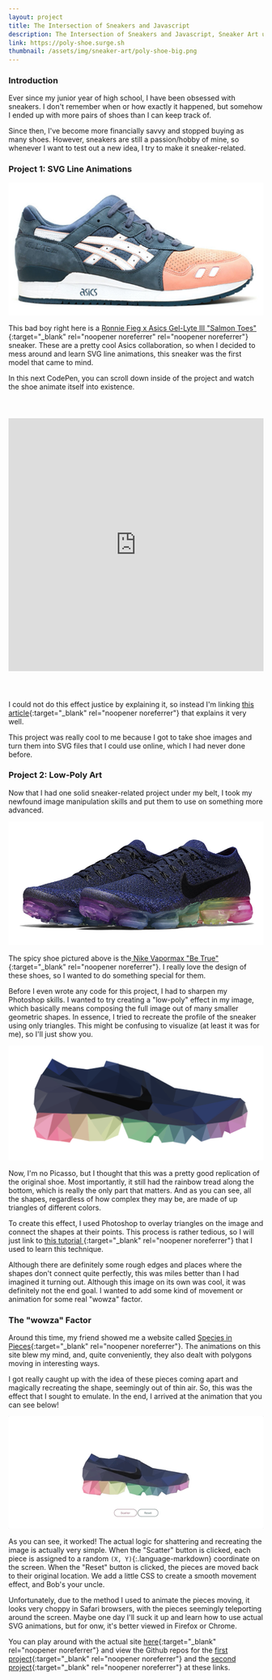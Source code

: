 ```yaml
---
layout: project
title: The Intersection of Sneakers and Javascript
description: The Intersection of Sneakers and Javascript, Sneaker Art using Javascript, CSS, and SVG
link: https://poly-shoe.surge.sh
thumbnail: /assets/img/sneaker-art/poly-shoe-big.png
---
```


### Introduction 
Ever since my junior year of high school, I have been obsessed with sneakers. I don't remember when or how exactly
it happened, but somehow I ended up with more pairs of shoes than I can keep track of.

Since then, I've become more financially savvy and stopped buying as many shoes. However, sneakers are still
a passion/hobby of mine, so whenever I want to test out a new idea, I try to make it sneaker-related.

### Project 1: SVG Line Animations

![A navy blue colored shoe with a pink section around the toe](/assets/img/sneaker-art/salmon-toes.jpg)

This bad boy right here is a [Ronnie Fieg x Asics Gel-Lyte III "Salmon Toes"](https://stockx.com/asics-gel-lyte-iii-ronnie-fieg-salmon-toes){:target="_blank" rel="noopener noreferrer" rel="noopener noreferrer"} sneaker. These are a pretty cool Asics collaboration, so when I decided to mess around and learn SVG line animations, this sneaker was the first model that came to mind.

In this next CodePen, you can scroll down inside of the project and watch the shoe animate itself into existence.

<iframe height="500" style="width: 100%; margin: 40px 0;" scrolling="no" title="Scrolling Shoe SVG Animation"
        src="https://codepen.io/chrisnunes57/embed/Ldvvbq?height=265&theme-id=light&default-tab=result"
        frameBorder="no" allowTransparency="true" allowFullScreen="true">
    See the Pen <a href='https://codepen.io/chrisnunes57/pen/Ldvvbq'>Scrolling Shoe SVG
    Animation</a> by Chris Nunes
    (<a href='https://codepen.io/chrisnunes57'>@chrisnunes57</a>) on <a
    href='https://codepen.io'>CodePen</a>.
</iframe>

I could not do this effect justice by explaining it, so instead I'm linking [this article](https://css-tricks.com/svg-line-animation-works/){:target="_blank" rel="noopener noreferrer"} that explains it very well. 

This project was really cool to me because I got to take shoe images and turn them
into SVG files that I could use online, which I had never done before.

### Project 2: Low-Poly Art 

Now that I had one solid sneaker-related project under my belt,
I took my newfound image manipulation skills and put them to use on something more advanced.

![A black sneaker with bright rainbow-colored rubber along the bottom.](/assets/img/sneaker-art/vapormax.jpg)

The spicy shoe pictured above is the[ Nike Vapormax "Be True"](https://stockx.com/nike-air-vapormax-be-true-2017){:target="_blank" rel="noopener noreferrer"}. I really love the design of these shoes, so I wanted to do something special for them.

Before I even wrote any code for this project, I had to sharpen my Photoshop skills. I wanted to try creating a
"low-poly" effect in my image, which basically means composing the full image out of many smaller geometric shapes.
In essence, I tried to recreate the profile of the sneaker using only triangles. This might be confusing to visualize
(at least it was for me), so I'll just show you.
    
![The same rainbow colored sneaker as before, but drawn using connected triangles.](/assets/img/sneaker-art/poly-shoe-big.png)

Now, I'm no Picasso, but I thought that this was a pretty good replication of the original shoe. Most importantly, it still had the 
rainbow tread along the bottom, which is really the only part that matters. And as you can see, all the shapes, regardless of how 
complex they may be, are made of up triangles of different colors.

To create this effect, I used Photoshop to overlay triangles on the image and connect the shapes at their points. This process
is rather tedious, so I will just link to [ this tutorial ](https://www.instructables.com/Low-Poly-Art-in-Photoshop/){:target="_blank" rel="noopener noreferrer"} that I used to learn this technique.

Although there are definitely some rough edges and places where the shapes don't connect quite perfectly, this was miles
better than I had imagined it turning out. Although this image on its own was cool, it was definitely not the end goal. I
wanted to add some kind of movement or animation for some real "wowza" factor.

### The "wowza" Factor

Around this time, my friend showed me a website called [Species in Pieces](http://species-in-pieces.com/){:target="_blank" rel="noopener noreferrer"}. The animations on this site blew my mind, and, quite conveniently, they also dealt with polygons moving in interesting ways.

I got really caught up with the idea of these pieces coming apart and magically recreating the shape, seemingly out of thin air.
So, this was the effect that I sought to emulate. In the end, I arrived at the animation that you can see below!

![A shoe breaking apart into many scattered shapes, then smoothly re-forming the original shoe.](/assets/img/sneaker-art/sneaker-gif.gif)

As you can see, it worked! The actual logic for shattering and recreating the image is actually very simple. When the "Scatter" button is clicked, each piece is assigned to a random `(X, Y)`{:.language-markdown} coordinate on the screen. When the "Reset" button is clicked, the pieces are moved back to their original location. We add a little CSS to create a smooth movement effect, and Bob's your uncle.

Unfortunately, due to the method I used to animate the pieces moving, it looks very choppy in Safari browsers, with the pieces seemingly teleporting around the screen. Maybe one day I'll suck it up and learn how to use actual SVG animations, but for onw, it's better viewed in Firefox or Chrome.

You can play around with the actual site [here](https://poly-shoe.surge.sh){:target="_blank" rel="noopener noreferrer"} and
view the Github repos for the [first project](https://github.com/chrisnunes57/SVG-Shoe-Animation){:target="_blank" rel="noopener noreferrer"} and
the [second project](https://github.com/chrisnunes57/poly-art){:target="_blank" rel="noopener noreferrer"} at these links.
